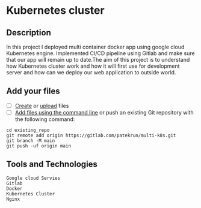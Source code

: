 # Kubernetes cluster 
## Description
In this project I deployed multi container docker app using google cloud Kubernetes engine. Implemented CI/CD pipeline using Gitlab and make sure that our app will remain up to date.The aim of this project is to understand how Kubernetes cluster work and how it will first use for development server and how can we deploy our web application to outside world.

## Add your files

- [ ] [Create](https://docs.gitlab.com/ee/user/project/repository/web_editor.html#create-a-file) or [upload](https://docs.gitlab.com/ee/user/project/repository/web_editor.html#upload-a-file) files
- [ ] [Add files using the command line](https://docs.gitlab.com/ee/gitlab-basics/add-file.html#add-a-file-using-the-command-line) or push an existing Git repository with the following command:

```
cd existing_repo
git remote add origin https://gitlab.com/patekrun/multi-k8s.git
git branch -M main
git push -uf origin main
```

## Tools and Technologies
```
Google cloud Servies
Gitlab
Docker
Kubernetes Cluster
Nginx
```
